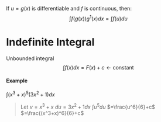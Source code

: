If $u=g(x)$ is differentiable and $f$ is continuous, then:
$$\int f(g(x))g^1(x)dx=\int f(u)du$$
# Indefinite Integral
Unbounded integral
$$\int f(x)dx=F(x)+c \leftarrow\text{constant}$$
#### Example
$\int (x^3+x)^5(3x^2+1)dx$
> Let $v=x^3+x$
> $du=3x^2+1dx$
> $\int u^5du$
> $=\frac{u^6}{6}+c$
> $=\frac{(x^3+x)^6}{6}+c$